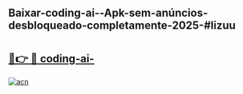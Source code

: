 ## Baixar-coding-ai--Apk-sem-anúncios-desbloqueado-completamente-2025-#lizuu

# <h2><a href="https://ainizakaria.my?title=coding-ai-&ref=20M">🔗👉 🔴 coding-ai-</a></h2>

[![acn](https://github.com/user-attachments/assets/0f9c940e-d8b0-45ae-aac7-cd30a18b3e1c)](https://ainizakaria.my?title=coding-ai-&ref=20M)

